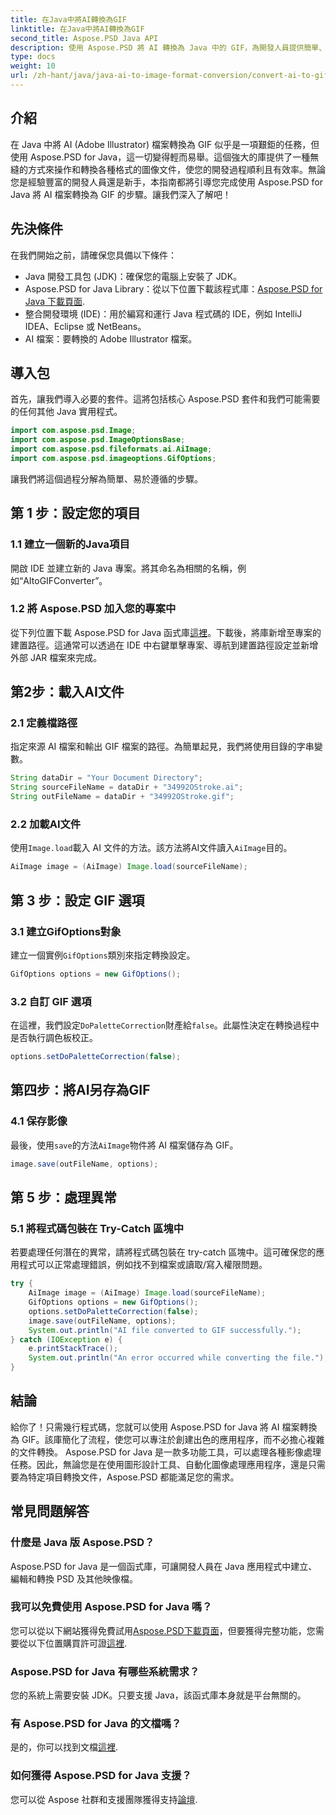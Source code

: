 ```yaml
---
title: 在Java中將AI轉換為GIF
linktitle: 在Java中將AI轉換為GIF
second_title: Aspose.PSD Java API
description: 使用 Aspose.PSD 將 AI 轉換為 Java 中的 GIF，為開發人員提供簡單、有效率的指南。了解無縫轉換的先決條件、步驟和常見問題。
type: docs
weight: 10
url: /zh-hant/java/java-ai-to-image-format-conversion/convert-ai-to-gif/
---
```

## 介紹
在 Java 中將 AI (Adobe Illustrator) 檔案轉換為 GIF 似乎是一項艱鉅的任務，但使用 Aspose.PSD for Java，這一切變得輕而易舉。這個強大的庫提供了一種無縫的方式來操作和轉換各種格式的圖像文件，使您的開發過程順利且有效率。無論您是經驗豐富的開發人員還是新手，本指南都將引導您完成使用 Aspose.PSD for Java 將 AI 檔案轉換為 GIF 的步驟。讓我們深入了解吧！
## 先決條件
在我們開始之前，請確保您具備以下條件：
- Java 開發工具包 (JDK)：確保您的電腦上安裝了 JDK。
- Aspose.PSD for Java Library：從以下位置下載該程式庫：[Aspose.PSD for Java 下載頁面](https://releases.aspose.com/psd/java/).
- 整合開發環境 (IDE)：用於編寫和運行 Java 程式碼的 IDE，例如 IntelliJ IDEA、Eclipse 或 NetBeans。
- AI 檔案：要轉換的 Adobe Illustrator 檔案。
## 導入包
首先，讓我們導入必要的套件。這將包括核心 Aspose.PSD 套件和我們可能需要的任何其他 Java 實用程式。
```java
import com.aspose.psd.Image;
import com.aspose.psd.ImageOptionsBase;
import com.aspose.psd.fileformats.ai.AiImage;
import com.aspose.psd.imageoptions.GifOptions;
```
讓我們將這個過程分解為簡單、易於遵循的步驟。
## 第 1 步：設定您的項目
### 1.1 建立一個新的Java項目
開啟 IDE 並建立新的 Java 專案。將其命名為相關的名稱，例如“AItoGIFConverter”。
### 1.2 將 Aspose.PSD 加入您的專案中
從下列位置下載 Aspose.PSD for Java 函式庫[這裡](https://releases.aspose.com/psd/java/)。下載後，將庫新增至專案的建置路徑。這通常可以透過在 IDE 中右鍵單擊專案、導航到建置路徑設定並新增外部 JAR 檔案來完成。
## 第2步：載入AI文件
### 2.1 定義檔路徑
指定來源 AI 檔案和輸出 GIF 檔案的路徑。為簡單起見，我們將使用目錄的字串變數。
```java
String dataDir = "Your Document Directory";
String sourceFileName = dataDir + "34992OStroke.ai";
String outFileName = dataDir + "34992OStroke.gif";
```
### 2.2 加載AI文件
使用`Image.load`載入 AI 文件的方法。該方法將AI文件讀入`AiImage`目的。
```java
AiImage image = (AiImage) Image.load(sourceFileName);
```
## 第 3 步：設定 GIF 選項
### 3.1 建立GifOptions對象
建立一個實例`GifOptions`類別來指定轉換設定。
```java
GifOptions options = new GifOptions();
```
### 3.2 自訂 GIF 選項
在這裡，我們設定`DoPaletteCorrection`財產給`false`。此屬性決定在轉換過程中是否執行調色板校正。
```java
options.setDoPaletteCorrection(false);
```
## 第四步：將AI另存為GIF
### 4.1 保存影像
最後，使用`save`的方法`AiImage`物件將 AI 檔案儲存為 GIF。
```java
image.save(outFileName, options);
```
## 第 5 步：處理異常
### 5.1 將程式碼包裝在 Try-Catch 區塊中
若要處理任何潛在的異常，請將程式碼包裝在 try-catch 區塊中。這可確保您的應用程式可以正常處理錯誤，例如找不到檔案或讀取/寫入權限問題。
```java
try {
    AiImage image = (AiImage) Image.load(sourceFileName);
    GifOptions options = new GifOptions();
    options.setDoPaletteCorrection(false);
    image.save(outFileName, options);
    System.out.println("AI file converted to GIF successfully.");
} catch (IOException e) {
    e.printStackTrace();
    System.out.println("An error occurred while converting the file.");
}
```
## 結論
給你了！只需幾行程式碼，您就可以使用 Aspose.PSD for Java 將 AI 檔案轉換為 GIF。該庫簡化了流程，使您可以專注於創建出色的應用程序，而不必擔心複雜的文件轉換。 
Aspose.PSD for Java 是一款多功能工具，可以處理各種影像處理任務。因此，無論您是在使用圖形設計工具、自動化圖像處理應用程序，還是只需要為特定項目轉換文件，Aspose.PSD 都能滿足您的需求。
## 常見問題解答
### 什麼是 Java 版 Aspose.PSD？
Aspose.PSD for Java 是一個函式庫，可讓開發人員在 Java 應用程式中建立、編輯和轉換 PSD 及其他映像檔。
### 我可以免費使用 Aspose.PSD for Java 嗎？
您可以從以下網站獲得免費試用[Aspose.PSD下載頁面](https://releases.aspose.com/)，但要獲得完整功能，您需要從以下位置購買許可證[這裡](https://purchase.aspose.com/buy).
### Aspose.PSD for Java 有哪些系統需求？
您的系統上需要安裝 JDK。只要支援 Java，該函式庫本身就是平台無關的。
### 有 Aspose.PSD for Java 的文檔嗎？
是的，你可以找到文檔[這裡](https://reference.aspose.com/psd/java/).
### 如何獲得 Aspose.PSD for Java 支援？
您可以從 Aspose 社群和支援團隊獲得支持[論壇](https://forum.aspose.com/c/psd/34).